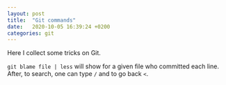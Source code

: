 ```yaml
---
layout: post
title:  "Git commands"
date:   2020-10-05 16:39:24 +0200
categories: git
---
```


Here I collect some tricks on Git. 

`git blame file | less` will show for a given file who committed each line. After, to search, one can type `/` and to go back `<`.  